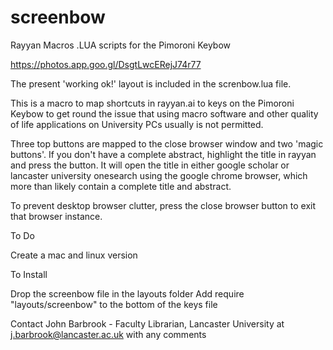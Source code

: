 # screenbow
Rayyan Macros .LUA scripts for the Pimoroni Keybow

https://photos.app.goo.gl/DsgtLwcERejJ74r77

The present 'working ok!' layout is included in the screnbow.lua file. 

This is a macro to map shortcuts in rayyan.ai to keys on the Pimoroni Keybow to get round the issue that using macro software and other quality of life applications on University PCs usually is not permitted.

Three top buttons are mapped to the close browser window and two 'magic buttons'. If you don't have a complete abstract, highlight the title in rayyan and press the button. It will open the title in either google scholar or lancaster university onesearch using the google chrome browser, which more than likely contain a complete title and abstract.

To prevent desktop browser clutter, press the close browser button to exit that browser instance. 

To Do

Create a mac and linux version

To Install

Drop the screenbow file in the layouts folder
Add require "layouts/screenbow" to the bottom of the keys file

Contact John Barbrook - Faculty Librarian, Lancaster University at j.barbrook@lancaster.ac.uk with any comments
